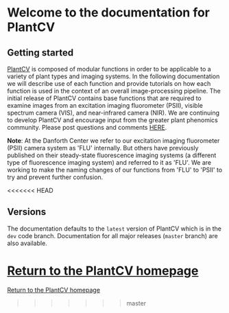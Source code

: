 # Welcome to the documentation for PlantCV

## Getting started

[PlantCV](http://plantcv.danforthcenter.org) is composed of modular functions in order to be applicable to a 
variety of plant types and imaging systems. In the following documentation 
we will describe use of each function and provide tutorials on how each 
function is used in the context of an overall image-processing pipeline. 
The initial release of PlantCV contains base functions that are required 
to examine images from an excitation imaging fluorometer (PSII), visible 
spectrum camera (VIS), and near-infrared camera (NIR). We are continuing 
to develop PlantCV and encourage input from the greater plant phenomics 
community. Please post questions and comments [HERE](https://github.com/danforthcenter/plantcv/issues).

**Note**: At the Danforth Center we refer to our excitation imaging 
fluorometer (PSII) camera system as 'FLU' internally. But others have 
previously published on their steady-state fluorescence imaging systems 
(a different type of fluorescence imaging system) and referred to it as 
'FLU'. We are working to make the naming changes of our functions from 
'FLU' to 'PSII' to try and prevent further confusion.

<<<<<<< HEAD
## Versions

The documentation defaults to the `latest` version of PlantCV which is in the `dev` code branch.
Documentation for all major releases (`master` branch) are also available.

[Return to the PlantCV homepage](http://plantcv.danforthcenter.org)
=======
[Return to the PlantCV homepage](http://plantcv.danforthcenter.org)
>>>>>>> master

